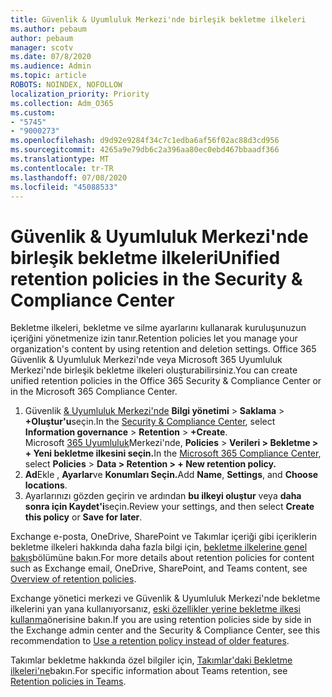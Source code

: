 ```yaml
---
title: Güvenlik & Uyumluluk Merkezi'nde birleşik bekletme ilkeleri
ms.author: pebaum
author: pebaum
manager: scotv
ms.date: 07/8/2020
ms.audience: Admin
ms.topic: article
ROBOTS: NOINDEX, NOFOLLOW
localization_priority: Priority
ms.collection: Adm_O365
ms.custom:
- "5745"
- "9000273"
ms.openlocfilehash: d9d92e9284f34c7c1edba6af56f02ac88d3cd956
ms.sourcegitcommit: 4265a9e79db6c2a396aa80ec0ebd467bbaadf366
ms.translationtype: MT
ms.contentlocale: tr-TR
ms.lasthandoff: 07/08/2020
ms.locfileid: "45088533"
---
```

# <a name="unified-retention-policies-in-the-security--compliance-center"></a><span data-ttu-id="918f3-102">Güvenlik & Uyumluluk Merkezi'nde birleşik bekletme ilkeleri</span><span class="sxs-lookup"><span data-stu-id="918f3-102">Unified retention policies in the Security & Compliance Center</span></span>

<span data-ttu-id="918f3-103">Bekletme ilkeleri, bekletme ve silme ayarlarını kullanarak kuruluşunuzun içeriğini yönetmenize izin tanır.</span><span class="sxs-lookup"><span data-stu-id="918f3-103">Retention policies let you manage your organization's content by using retention and deletion settings.</span></span> <span data-ttu-id="918f3-104">Office 365 Güvenlik & Uyumluluk Merkezi'nde veya Microsoft 365 Uyumluluk Merkezi'nde birleşik bekletme ilkeleri oluşturabilirsiniz.</span><span class="sxs-lookup"><span data-stu-id="918f3-104">You can create unified retention policies in the Office 365 Security & Compliance Center or in the Microsoft 365 Compliance Center.</span></span> 

1. <span data-ttu-id="918f3-105">Güvenlik [& Uyumluluk Merkezi'nde](https://go.microsoft.com/fwlink/p/?linkid=2077143) **Bilgi yönetimi**  >  **Saklama**  >  **+Oluştur'u**seçin.</span><span class="sxs-lookup"><span data-stu-id="918f3-105">In the [Security & Compliance Center](https://go.microsoft.com/fwlink/p/?linkid=2077143), select **Information governance** > **Retention** > **+Create**.</span></span> <br/>
    <span data-ttu-id="918f3-106">Microsoft [365 Uyumluluk](https://go.microsoft.com/fwlink/p/?linkid=2077149)Merkezi'nde, **Policies**  >  **Verileri > Bekletme > + Yeni bekletme ilkesini seçin.**</span><span class="sxs-lookup"><span data-stu-id="918f3-106">In the [Microsoft 365 Compliance Center](https://go.microsoft.com/fwlink/p/?linkid=2077149), select **Policies** > **Data > Retention > + New retention policy.**</span></span>
2. <span data-ttu-id="918f3-107">**Ad**Ekle , **Ayarlar**ve **Konumları Seçin.**</span><span class="sxs-lookup"><span data-stu-id="918f3-107">Add **Name**, **Settings**, and **Choose locations**.</span></span>
3. <span data-ttu-id="918f3-108">Ayarlarınızı gözden geçirin ve ardından **bu ilkeyi oluştur** veya **daha sonra için Kaydet'i**seçin.</span><span class="sxs-lookup"><span data-stu-id="918f3-108">Review your settings, and then select **Create this policy** or **Save for later**.</span></span>  
      
<span data-ttu-id="918f3-109">Exchange e-posta, OneDrive, SharePoint ve Takımlar içeriği gibi içeriklerin bekletme ilkeleri hakkında daha fazla bilgi için, [bekletme ilkelerine genel bakış](https://go.microsoft.com/fwlink/?linkid=2127785)bölümüne bakın.</span><span class="sxs-lookup"><span data-stu-id="918f3-109">For more details about retention policies for content such as Exchange email, OneDrive, SharePoint, and Teams content, see [Overview of retention policies](https://go.microsoft.com/fwlink/?linkid=2127785).</span></span>  
    
<span data-ttu-id="918f3-110">Exchange yönetici merkezi ve Güvenlik & Uyumluluk Merkezi'nde bekletme ilkelerini yan yana kullanıyorsanız, [eski özellikler yerine bekletme ilkesi kullanma](https://docs.microsoft.com/microsoft-365/compliance/retention-policies?view=o365-worldwide#use-a-retention-policy-instead-of-older-features)önerisine bakın.</span><span class="sxs-lookup"><span data-stu-id="918f3-110">If you are using retention policies side by side in the Exchange admin center and the Security & Compliance Center, see this recommendation to [Use a retention policy instead of older features](https://docs.microsoft.com/microsoft-365/compliance/retention-policies?view=o365-worldwide#use-a-retention-policy-instead-of-older-features).</span></span>  
    
<span data-ttu-id="918f3-111">Takımlar bekletme hakkında özel bilgiler için, [Takımlar'daki Bekletme ilkeleri'ne](https://docs.microsoft.com/microsoftteams/retention-policies)bakın.</span><span class="sxs-lookup"><span data-stu-id="918f3-111">For specific information about Teams retention, see [Retention policies in Teams](https://docs.microsoft.com/microsoftteams/retention-policies).</span></span>